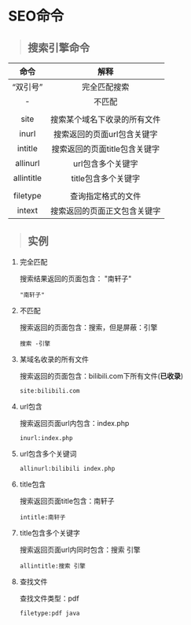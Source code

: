 # SEO命令

> ## 搜索引擎命令

|    命令    |             解释              |
| :--------: | :---------------------------: |
|  “双引号”  |         完全匹配搜索          |
|     -      |            不匹配             |
|            |                               |
|    site    | 搜索某个域名下收录的所有文件  |
|   inurl    |  搜索返回的页面url包含关键字  |
|  intitle   | 搜索返回的页面title包含关键字 |
|  allinurl  |       url包含多个关键字       |
| allintitle |      title包含多个关键字      |
|            |                               |
|  filetype  |      查询指定格式的文件       |
|   intext   | 搜索返回的页面正文包含关键字  |





> ## 实例

1. 完全匹配

   搜索结果返回的页面包含： "南轩子"

   ````SEO
   "南轩子"
   ````

2. 不匹配

   搜索返回的页面包含：搜索，但是屏蔽：引擎

   ```
   搜索 -引擎
   ```

3. 某域名收录的所有文件

   搜索返回的页面包含：bilibili.com下所有文件(**已收录**)

   ````
   site:bilibili.com
   ````

4. url包含

   搜索返回页面url内包含：index.php

   ````
   inurl:index.php
   ````

5. url包含多个关键词

   

   ```
   allinurl:bilibili index.php
   ```

6. title包含

   搜索返回页面title包含：南轩子

   ```
   intitle:南轩子
   ```

7. title包含多个关键字

   搜索返回页面url内同时包含：搜索 引擎

   ```
   allintitle:搜索 引擎
   ```

8. 查找文件

   查找文件类型：pdf

   ```
   filetype:pdf java
   ```

   

   